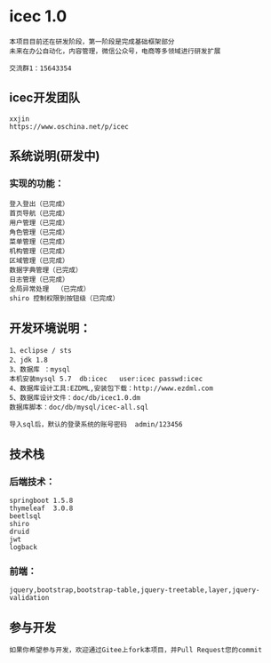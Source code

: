 # icec 1.0

	本项目目前还在研发阶段，第一阶段是完成基础框架部分
	未来在办公自动化，内容管理，微信公众号，电商等多领域进行研发扩展
	
	交流群1：15643354
	
## icec开发团队
	xxjin
	https://www.oschina.net/p/icec 
## 系统说明(研发中)
###	实现的功能：
	登入登出（已完成）
	首页导航（已完成）
	用户管理（已完成）
	角色管理（已完成）
	菜单管理（已完成）
	机构管理（已完成）
	区域管理（已完成）
	数据字典管理（已完成）
	日志管理（已完成）
	全局异常处理  （已完成）
	shiro 控制权限到按钮级（已完成）
## 开发环境说明：
	1、eclipse / sts
	2、jdk 1.8
	3、数据库 ：mysql  
	本机安装mysql 5.7  db:icec   user:icec passwd:icec
	4、数据库设计工具:EZDML,安装包下载：http://www.ezdml.com
	5、数据库设计文件：doc/db/icec1.0.dm
	数据库脚本：doc/db/mysql/icec-all.sql
	
	导入sql后，默认的登录系统的账号密码  admin/123456
	
## 技术栈 
### 后端技术：
	springboot 1.5.8
	thymeleaf  3.0.8
	beetlsql    
	shiro
	druid
	jwt
	logback 
  
### 前端：
	jquery,bootstrap,bootstrap-table,jquery-treetable,layer,jquery-validation
  
  
## 参与开发

	如果你希望参与开发，欢迎通过Gitee上fork本项目，并Pull Request您的commit    



	
	
	
